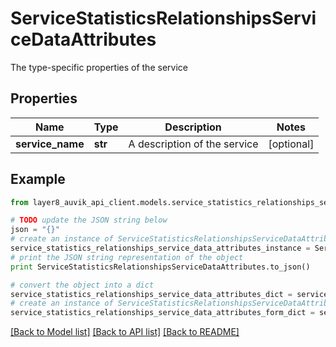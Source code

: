 # ServiceStatisticsRelationshipsServiceDataAttributes

The type-specific properties of the service

## Properties
Name | Type | Description | Notes
------------ | ------------- | ------------- | -------------
**service_name** | **str** | A description of the service | [optional] 

## Example

```python
from layer8_auvik_api_client.models.service_statistics_relationships_service_data_attributes import ServiceStatisticsRelationshipsServiceDataAttributes

# TODO update the JSON string below
json = "{}"
# create an instance of ServiceStatisticsRelationshipsServiceDataAttributes from a JSON string
service_statistics_relationships_service_data_attributes_instance = ServiceStatisticsRelationshipsServiceDataAttributes.from_json(json)
# print the JSON string representation of the object
print ServiceStatisticsRelationshipsServiceDataAttributes.to_json()

# convert the object into a dict
service_statistics_relationships_service_data_attributes_dict = service_statistics_relationships_service_data_attributes_instance.to_dict()
# create an instance of ServiceStatisticsRelationshipsServiceDataAttributes from a dict
service_statistics_relationships_service_data_attributes_form_dict = service_statistics_relationships_service_data_attributes.from_dict(service_statistics_relationships_service_data_attributes_dict)
```
[[Back to Model list]](../README.md#documentation-for-models) [[Back to API list]](../README.md#documentation-for-api-endpoints) [[Back to README]](../README.md)


